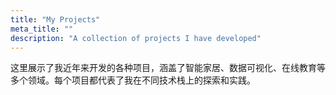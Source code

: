 ```yaml
---
title: "My Projects"
meta_title: ""
description: "A collection of projects I have developed"
---
```


这里展示了我近年来开发的各种项目，涵盖了智能家居、数据可视化、在线教育等多个领域。每个项目都代表了我在不同技术栈上的探索和实践。
